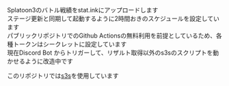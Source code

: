 Splatoon3のバトル戦績をstat.inkにアップロードします  
ステージ更新と同期して起動するように2時間おきのスケジュールを設定しています  
パブリックリポジトリでのGithub Actionsの無料利用を前提としているため、各種トークンはシークレットに設定しています  
現在Discord Bot からトリガーして、リザルト取得以外のs3sのスクリプトを動かせるように改造中です  
  
このリポジトリでは[s3s](https://github.com/frozenpandaman/s3s)を使用しています
